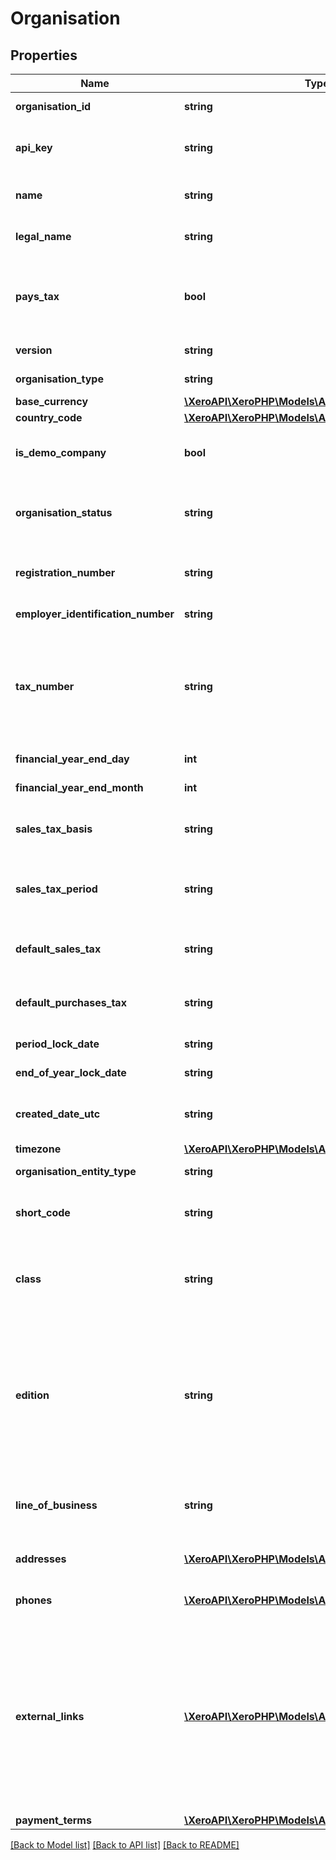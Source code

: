 # Organisation

## Properties
Name | Type | Description | Notes
------------ | ------------- | ------------- | -------------
**organisation_id** | **string** | Unique Xero identifier | [optional] 
**api_key** | **string** | Display a unique key used for Xero-to-Xero transactions | [optional] 
**name** | **string** | Display name of organisation shown in Xero | [optional] 
**legal_name** | **string** | Organisation name shown on Reports | [optional] 
**pays_tax** | **bool** | Boolean to describe if organisation is registered with a local tax authority i.e. true, false | [optional] 
**version** | **string** | See Version Types | [optional] 
**organisation_type** | **string** | Organisation Type | [optional] 
**base_currency** | [**\XeroAPI\XeroPHP\Models\Accounting\CurrencyCode**](CurrencyCode.md) |  | [optional] 
**country_code** | [**\XeroAPI\XeroPHP\Models\Accounting\CountryCode**](CountryCode.md) |  | [optional] 
**is_demo_company** | **bool** | Boolean to describe if organisation is a demo company. | [optional] 
**organisation_status** | **string** | Will be set to ACTIVE if you can connect to organisation via the Xero API | [optional] 
**registration_number** | **string** | Shows for New Zealand, Australian and UK organisations | [optional] 
**employer_identification_number** | **string** | Shown if set. US Only. | [optional] 
**tax_number** | **string** | Shown if set. Displays in the Xero UI as Tax File Number (AU), GST Number (NZ), VAT Number (UK) and Tax ID Number (US &amp; Global). | [optional] 
**financial_year_end_day** | **int** | Calendar day e.g. 0-31 | [optional] 
**financial_year_end_month** | **int** | Calendar Month e.g. 1-12 | [optional] 
**sales_tax_basis** | **string** | The accounting basis used for tax returns. See Sales Tax Basis | [optional] 
**sales_tax_period** | **string** | The frequency with which tax returns are processed. See Sales Tax Period | [optional] 
**default_sales_tax** | **string** | The default for LineAmountTypes on sales transactions | [optional] 
**default_purchases_tax** | **string** | The default for LineAmountTypes on purchase transactions | [optional] 
**period_lock_date** | **string** | Shown if set. See lock dates | [optional] 
**end_of_year_lock_date** | **string** | Shown if set. See lock dates | [optional] 
**created_date_utc** | **string** | Timestamp when the organisation was created in Xero | [optional] 
**timezone** | [**\XeroAPI\XeroPHP\Models\Accounting\TimeZone**](TimeZone.md) |  | [optional] 
**organisation_entity_type** | **string** | Organisation Type | [optional] 
**short_code** | **string** | A unique identifier for the organisation. Potential uses. | [optional] 
**class** | **string** | Organisation Classes describe which plan the Xero organisation is on (e.g. DEMO, TRIAL, PREMIUM) | [optional] 
**edition** | **string** | BUSINESS or PARTNER. Partner edition organisations are sold exclusively through accounting partners and have restricted functionality (e.g. no access to invoicing) | [optional] 
**line_of_business** | **string** | Description of business type as defined in Organisation settings | [optional] 
**addresses** | [**\XeroAPI\XeroPHP\Models\Accounting\Address[]**](Address.md) | Address details for organisation – see Addresses | [optional] 
**phones** | [**\XeroAPI\XeroPHP\Models\Accounting\Phone[]**](Phone.md) | Phones details for organisation – see Phones | [optional] 
**external_links** | [**\XeroAPI\XeroPHP\Models\Accounting\ExternalLink[]**](ExternalLink.md) | Organisation profile links for popular services such as Facebook,Twitter, GooglePlus and LinkedIn. You can also add link to your website here. Shown if Organisation settings  is updated in Xero. See ExternalLinks below | [optional] 
**payment_terms** | [**\XeroAPI\XeroPHP\Models\Accounting\PaymentTerm**](PaymentTerm.md) |  | [optional] 

[[Back to Model list]](../README.md#documentation-for-models) [[Back to API list]](../README.md#documentation-for-api-endpoints) [[Back to README]](../README.md)


